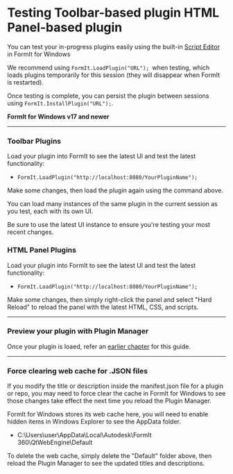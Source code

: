# Testing Toolbar-based plugin HTML Panel-based plugin

You can test your in-progress plugins easily using the built-in [Script Editor](https://formit3d.github.io/FormItExamplePlugins/docs/HowToBuild.html#SettingUpFormIt) in FormIt for Windows

We recommend using `FormIt.LoadPlugin("URL"); `when testing, which loads plugins temporarily for this session (they will disappear when FormIt is restarted).&#x20;

Once testing is complete, you can persist the plugin between sessions using `FormIt.InstallPlugin("URL");`.

**FormIt for Windows v17 and newer**

****

### **Toolbar Plugins**

Load your plugin into FormIt to see the latest UI and test the latest functionality:

* `FormIt.LoadPlugin("http://localhost:8080/YourPluginName");`

Make some changes, then load the plugin again using the command above.

You can load many instances of the same plugin in the current session as you test, each with its own UI.

Be sure to use the latest UI instance to ensure you're testing your most recent changes.



### **HTML Panel Plugins**

Load your plugin into FormIt to see the latest UI and test the latest functionality:

* `FormIt.LoadPlugin("http://localhost:8080/YourPluginName");`

Make some changes, then simply right-click the panel and select "Hard Reload" to reload the panel with the latest HTML, CSS, and scripts.

****

### **Preview your plugin with Plugin Manager**

Once your plugin is loaed, refer an [earlier chapter](../previewing-a-plugin-in-the-plugin-manager.md) for this guide.

****

### **Force clearing web cache for .JSON files**

If you modify the title or description inside the manifest.json file for a plugin or repo, you may need to force clear the cache in FormIt for Windows to see those changes take effect the next time you reload the Plugin Manager.

FormIt for Windows stores its web cache here, you will need to enable hidden items in Windows Explorer to see the AppData folder.

* C:\Users\user\AppData\Local\Autodesk\FormIt 360\QtWebEngine\Default

To delete the web cache, simply delete the "Default" folder above, then reload the Plugin Manager to see the updated titles and descriptions.
